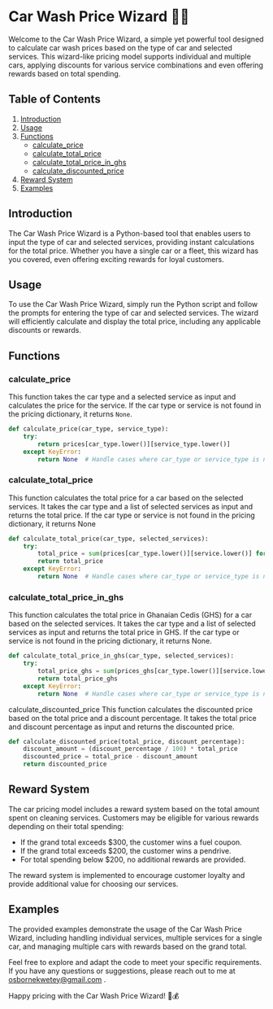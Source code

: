 # Car Wash Price Wizard 🚗💦

Welcome to the Car Wash Price Wizard, a simple yet powerful tool designed to calculate car wash prices based on the type of car and selected services. This wizard-like pricing model supports individual and multiple cars, applying discounts for various service combinations and even offering rewards based on total spending.

## Table of Contents

1. [Introduction](#introduction)
2. [Usage](#usage)
3. [Functions](#functions)
    - [calculate_price](#calculate_price)
    - [calculate_total_price](#calculate_total_price)
    - [calculate_total_price_in_ghs](#calculate_total_price_in_ghs)
    - [calculate_discounted_price](#calculate_discounted_price)
4. [Reward System](#reward-system)
5. [Examples](#examples)

## Introduction

The Car Wash Price Wizard is a Python-based tool that enables users to input the type of car and selected services, providing instant calculations for the total price. Whether you have a single car or a fleet, this wizard has you covered, even offering exciting rewards for loyal customers.

## Usage

To use the Car Wash Price Wizard, simply run the Python script and follow the prompts for entering the type of car and selected services. The wizard will efficiently calculate and display the total price, including any applicable discounts or rewards.

## Functions

### calculate_price

This function takes the car type and a selected service as input and calculates the price for the service. If the car type or service is not found in the pricing dictionary, it returns `None`.

```python
def calculate_price(car_type, service_type):
    try:
        return prices[car_type.lower()][service_type.lower()]
    except KeyError:
        return None  # Handle cases where car_type or service_type is not found.
```

### calculate_total_price
This function calculates the total price for a car based on the selected services. It takes the car type and a list of selected services as input and returns the total price.
If the car type or service is not found in the pricing dictionary, it returns None

```python
def calculate_total_price(car_type, selected_services):
    try:
        total_price = sum(prices[car_type.lower()][service.lower()] for service in selected_services)
        return total_price
    except KeyError:
        return None  # Handle cases where car_type or service_type is not found
```
### calculate_total_price_in_ghs
This function calculates the total price in Ghanaian Cedis (GHS) for a car based on the selected services. It takes the car type and a list of selected services as input and returns the total price in GHS.
If the car type or service is not found in the pricing dictionary, it returns None.
```python
def calculate_total_price_in_ghs(car_type, selected_services):
    try:
        total_price_ghs = sum(prices_ghs[car_type.lower()][service.lower()] for service in selected_services)
        return total_price_ghs
    except KeyError:
        return None  # Handle cases where car_type or service_type is not found
```


calculate_discounted_price
This function calculates the discounted price based on the total price and a discount percentage. It takes the total price and discount percentage as input and returns the discounted price.

```python
def calculate_discounted_price(total_price, discount_percentage):
    discount_amount = (discount_percentage / 100) * total_price
    discounted_price = total_price - discount_amount
    return discounted_price
```

## Reward System

The car pricing model includes a reward system based on the total amount spent on cleaning services. Customers may be eligible for various rewards depending on their total spending:

- If the grand total exceeds $300, the customer wins a fuel coupon.
- If the grand total exceeds $200, the customer wins a pendrive.
- For total spending below $200, no additional rewards are provided.

The reward system is implemented to encourage customer loyalty and provide additional value for choosing our services.


## Examples
The provided examples demonstrate the usage of the Car Wash Price Wizard, including handling individual services, multiple services for a single car, and managing multiple cars with rewards based on the grand total.

Feel free to explore and adapt the code to meet your specific requirements. If you have any questions or suggestions, please reach out to me at osbornekwetey@gmail.com .

Happy pricing with the Car Wash Price Wizard! 🌟💰
